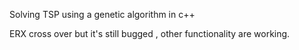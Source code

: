 Solving TSP using a genetic algorithm in c++

ERX cross over but it's still bugged , other functionality are working.
